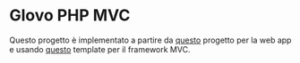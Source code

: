 # Glovo PHP MVC

Questo progetto è implementato a partire da [questo](https://replit.com/@ccapobianco/Glovo-PHP#index.php) progetto per la web app e usando [questo](https://replit.com/@ccapobianco/php-mvc-template) template per il framework MVC.